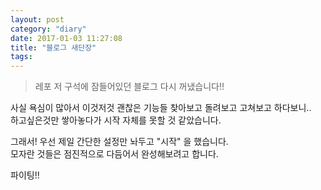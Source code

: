 ```yaml
---
layout: post
category: "diary"
date: 2017-01-03 11:27:08
title: "블로그 새단장"
tags:
---
```


>레포 저 구석에 잠들어있던 블로그 다시 꺼냈습니다!!


사실 욕심이 많아서 이것저것 괜찮은 기능들 찾아보고 돌려보고 고쳐보고 하다보니..  
하고싶은것만 쌓아놓다가 시작 자체를 못할 것 같았습니다.

그래서! 우선 제일 간단한 설정만 놔두고 "시작" 을 했습니다.  
모자란 것들은 점진적으로 다듬어서 완성해보려고 합니다.

파이팅!!
